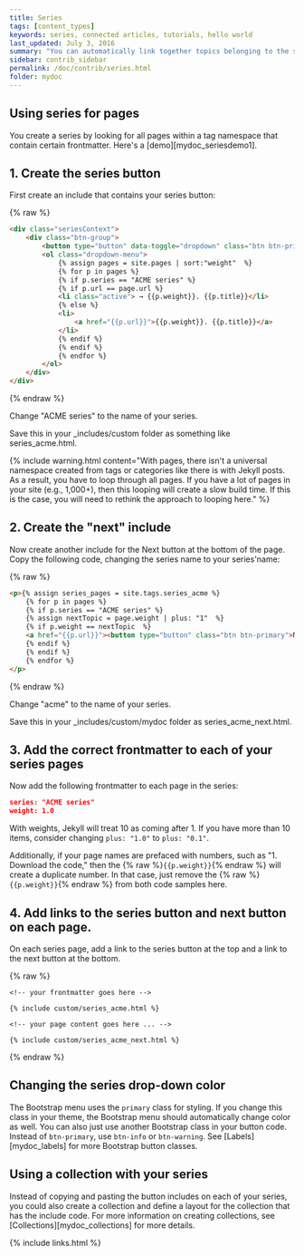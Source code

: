 ```yaml
---
title: Series
tags: [content_types]
keywords: series, connected articles, tutorials, hello world
last_updated: July 3, 2016
summary: "You can automatically link together topics belonging to the same series. This helps users know the context within a particular process."
sidebar: contrib_sidebar
permalink: /doc/contrib/series.html
folder: mydoc
---
```


## Using series for pages

You create a series by looking for all pages within a tag namespace that contain certain frontmatter. Here's a [demo][mydoc_seriesdemo1]</a>.

## 1. Create the series button

First create an include that contains your series button:

{% raw %}
```html
<div class="seriesContext">
    <div class="btn-group">
        <button type="button" data-toggle="dropdown" class="btn btn-primary dropdown-toggle">Series Demo <span class="caret"></span></button>
        <ol class="dropdown-menu">
            {% assign pages = site.pages | sort:"weight"  %}
            {% for p in pages %}
            {% if p.series == "ACME series" %}
            {% if p.url == page.url %}
            <li class="active"> → {{p.weight}}. {{p.title}}</li>
            {% else %}
            <li>
                <a href="{{p.url}}">{{p.weight}}. {{p.title}}</a>
            </li>
            {% endif %}
            {% endif %}
            {% endfor %}
        </ol>
    </div>
</div>
```
{% endraw %}

Change "ACME series" to the name of your series.

Save this in your \_includes/custom folder as something like series\_acme.html.

{% include warning.html content="With pages, there isn't a universal namespace created from tags or categories like there is with Jekyll posts. As a result, you have to loop through all pages. If you have a lot of pages in your site (e.g., 1,000+), then this looping will create a slow build time. If this is the case, you will need to rethink the approach to looping here." %}

## 2. Create the "next" include

Now create another include for the Next button at the bottom of the page. Copy the following code, changing the series name to your series'name:

{% raw %}
```html
<p>{% assign series_pages = site.tags.series_acme %}
    {% for p in pages %}
    {% if p.series == "ACME series" %}
    {% assign nextTopic = page.weight | plus: "1"  %}
    {% if p.weight == nextTopic  %}
    <a href="{{p.url}}"><button type="button" class="btn btn-primary">Next: {{p.weight}}  {{p.title}}</button></a>
    {% endif %}
    {% endif %}
    {% endfor %}
</p>
```
{% endraw %}

Change "acme" to the name of your series.

Save this in your \_includes/custom/mydoc folder as series\_acme\_next.html.

## 3. Add the correct frontmatter to each of your series pages

Now add the following frontmatter to each page in the series:

```json
series: "ACME series"
weight: 1.0
```

With weights, Jekyll will treat 10 as coming after 1. If you have more than 10 items, consider changing `plus: "1.0"` to `plus: "0.1"`.

Additionally, if your page names are prefaced with numbers, such as "1. Download the code," then the {% raw %}`{{p.weight}}`{% endraw %} will create a duplicate number. In that case, just remove the {% raw %}`{{p.weight}}`{% endraw %} from both code samples here.

## 4. Add links to the series button and next button on each page.

On each series page, add a link to the series button at the top and a link to the next button at the bottom.

{% raw %}
```liquid
<!-- your frontmatter goes here -->

{% include custom/series_acme.html %}

<!-- your page content goes here ... -->

{% include custom/series_acme_next.html %}
```
{% endraw %}

## Changing the series drop-down color

The Bootstrap menu uses the `primary` class for styling. If you change this class in your theme, the Bootstrap menu should automatically change color as well. You can also just use another Bootstrap class in your button code. Instead of `btn-primary`, use `btn-info` or `btn-warning`. See [Labels][mydoc_labels] for more Bootstrap button classes.

## Using a collection with your series

Instead of copying and pasting the button includes on each of your series, you could also create a collection and define a layout for the collection that has the include code. For more information on creating collections, see [Collections][mydoc_collections] for more details.

{% include links.html %}
